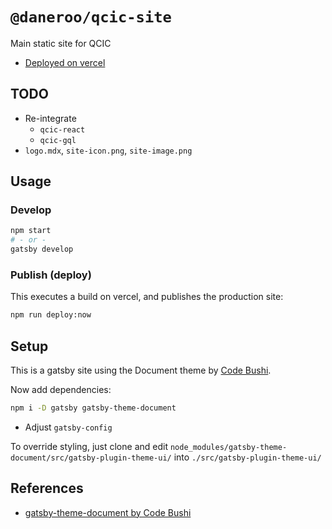 # `@daneroo/qcic-site`

Main static site for QCIC

- [Deployed on vercel](https://qcic.n.imetrical.com)

## TODO

- Re-integrate
  - `qcic-react`
  - `qcic-gql`
- `logo.mdx`, `site-icon.png`, `site-image.png`

## Usage

### Develop

```bash
npm start
# - or -
gatsby develop
```

### Publish (deploy)

This executes a build on vercel, and publishes the production site:

```bash
npm run deploy:now
```

## Setup

This is a gatsby site using  the Document theme  by [Code Bushi](https://codebushi.com/gatsby-starters-and-themes/).

Now add dependencies:

```bash
npm i -D gatsby gatsby-theme-document
```

- Adjust `gatsby-config`

To override styling, just clone and edit
`node_modules/gatsby-theme-document/src/gatsby-plugin-theme-ui/`
into `./src/gatsby-plugin-theme-ui/`

## References

- [gatsby-theme-document by Code Bushi](https://codebushi.com/gatsby-starters-and-themes/)

